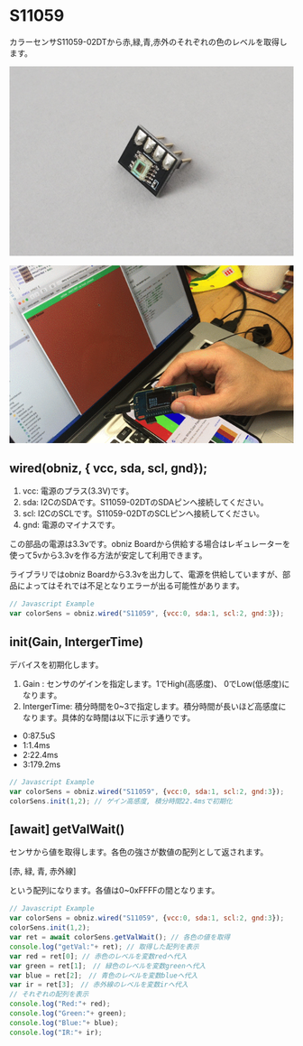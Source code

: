 # S11059
カラーセンサS11059-02DTから赤,緑,青,赤外のそれぞれの色のレベルを取得します。

![](image.jpg)

![](demo.gif)

## wired(obniz,  { vcc, sda, scl, gnd});

1. vcc: 電源のプラス(3.3V)です。
2. sda: I2CのSDAです。S11059-02DTのSDAピンへ接続してください。
3. scl: I2CのSCLです。S11059-02DTのSCLピンへ接続してください。
4. gnd: 電源のマイナスです。

この部品の電源は3.3vです。obniz Boardから供給する場合はレギュレーターを使って5vから3.3vを作る方法が安定して利用できます。

ライブラリではobniz Boardから3.3vを出力して、電源を供給していますが、部品によってはそれでは不足となりエラーが出る可能性があります。

```Javascript
// Javascript Example
var colorSens = obniz.wired("S11059", {vcc:0, sda:1, scl:2, gnd:3});
```

## init(Gain, IntergerTime)
デバイスを初期化します。

1. Gain : センサのゲインを指定します。1でHigh(高感度)、 0でLow(低感度)になります。
2. IntergerTime: 積分時間を0~3で指定します。積分時間が長いほど高感度になります。具体的な時間は以下に示す通りです。

 - 0:87.5uS
 - 1:1.4ms
 - 2:22.4ms
 - 3:179.2ms

```Javascript
// Javascript Example
var colorSens = obniz.wired("S11059", {vcc:0, sda:1, scl:2, gnd:3});
colorSens.init(1,2); // ゲイン高感度, 積分時間22.4msで初期化
```

## [await] getValWait()
センサから値を取得します。各色の強さが数値の配列として返されます。

[赤, 緑, 青, 赤外線]

という配列になります。各値は0~0xFFFFの間となります。

```Javascript
// Javascript Example
var colorSens = obniz.wired("S11059", {vcc:0, sda:1, scl:2, gnd:3});
colorSens.init(1,2);
var ret = await colorSens.getValWait(); // 各色の値を取得
console.log("getVal:"+ ret); // 取得した配列を表示
var red = ret[0]; // 赤色のレベルを変数redへ代入
var green = ret[1];　// 緑色のレベルを変数greenへ代入
var blue = ret[2];　// 青色のレベルを変数blueへ代入
var ir = ret[3];　// 赤外線のレベルを変数irへ代入
// それぞれの配列を表示
console.log("Red:"+ red);
console.log("Green:"+ green);
console.log("Blue:"+ blue);
console.log("IR:"+ ir);
```
